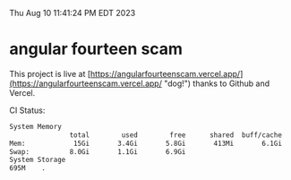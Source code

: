 Thu Aug 10 11:41:24 PM EDT 2023

# angular fourteen scam


This project is live at [https://angularfourteenscam.vercel.app/](https://angularfourteenscam.vercel.app/ "dog!") thanks to Github and Vercel.

CI Status: 

```bash
System Memory
               total        used        free      shared  buff/cache   available
Mem:            15Gi       3.4Gi       5.8Gi       413Mi       6.1Gi        11Gi
Swap:          8.0Gi       1.1Gi       6.9Gi
System Storage
695M	.
```
```bash
